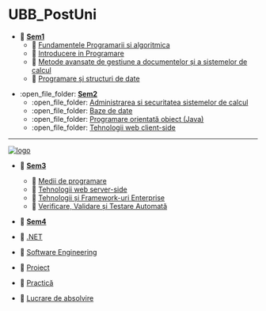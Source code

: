 # UBB_PostUni
[//]: # "---------------------------------------------------------------------------
        Using Markdown: https://guides.github.com/features/mastering-markdown/#examples
        https://help.github.com/en/articles/basic-writing-and-formatting-syntax
         ---------------------------------------------------------------------------
         ** Used to bold text
         [linkText](a.html) Used to create a hyperlink
         Emoji: https://github.com/ikatyang/emoji-cheat-sheet/blob/master/README.md
         * Used for an ordered list
           * Used for an unordered sub point
        ----------------------------------------------------------------------------
"

* :open_file_folder: [ **Sem1** ](https://github.com/gdincu/UBB_PostUni/tree/master/Sem1)
  * :open_file_folder: [ Fundamentele Programarii si algoritmica ](https://github.com/gdincu/UBB_PostUni/tree/master/Sem1/Fundamentele%20program%C4%83rii%20%C5%9Fi%20algoritmic%C4%83)
  * :open_file_folder: [ Introducere in Programare ](https://github.com/gdincu/UBB_PostUni/tree/master/Sem1/Introducere%20%C3%AEn%20programare)
  * :open_file_folder: [ Metode avansate de gestiune a documentelor și a sistemelor de calcul ](https://github.com/gdincu/UBB_PostUni/tree/master/Sem1/Metode%20avansate%20de%20gestiune%20a%20documentelor%20%C8%99i%20a%20sistemelor%20de%20calcul)
  * :open_file_folder: [ Programare și structuri de date ](https://github.com/gdincu/UBB_PostUni/tree/master/Sem1/Programare%20%C8%99i%20structuri%20de%20date)

[//]: # "---------------------------------------------------------------------------
        Using HTML
        ---------------------------------------------------------------------------
        -
        ----------------------------------------------------------------------------
"
<ul>
     <li>
        :open_file_folder:
        <a href="https://github.com/gdincu/UBB_PostUni/tree/master/Sem2"><b>Sem2</b></a>
        <ul>
                <li>
                :open_file_folder:              
                <a href="https://github.com/gdincu/UBB_PostUni/tree/master/Sem2/Administrarea%20si%20securitatea%20sistemelor%20de%20calcul"> 
            Administrarea si securitatea sistemelor de calcul</a>                  
                </li>
                <li>
                :open_file_folder:              
                <a href="https://github.com/gdincu/UBB_PostUni/tree/master/Sem2/Baze%20de%20date">Baze de date</a>
                </li>
                <li>
                :open_file_folder:
                <a href="https://github.com/gdincu/UBB_PostUni/tree/master/Sem2/Programare%20orientat%C4%83%20obiect%20(Java)">Programare orientată obiect (Java)</a>              
                </li>
                <li>
                :open_file_folder:
                <a href="https://github.com/gdincu/UBB_PostUni/tree/master/Sem2/Tehnologii%20web%20client-side">Tehnologii web client-side</a>                
                </li>
        </ul>
     </li>
</ul>

<hr>
<a href="http://www.cs.ubbcluj.ro/programul-postuniversitar-de-pregatire-si-formare-profesionala-in-informatica/">
<img src="http://www.cs.ubbcluj.ro/wp-content/themes/CSUBB/images/logo.png" alt="logo"/>
</a>

* :open_file_folder: [ **Sem3** ](https://github.com/gdincu/UBB_PostUni/tree/master/Sem3)
  * :open_file_folder: [ Medii de programare ](https://github.com/gdincu/UBB_PostUni/tree/master/Sem3/Medii%20de%20programare)
  * :open_file_folder: [ Tehnologii web server-side ](https://github.com/gdincu/UBB_PostUni/tree/master/Sem3/Tehnologii%20web%20server-side)
  * :open_file_folder: [ Tehnologii și Framework-uri Enterprise ](https://github.com/gdincu/UBB_PostUni/tree/master/Sem3/Tehnologii%20%C8%99i%20Framework-uri%20Enterprise)
  * :open_file_folder: [ Verificare, Validare și Testare Automată ](https://github.com/gdincu/UBB_PostUni/tree/master/Sem3/Verificare%2C%20Validare%20%C8%99i%20Testare%20Automat%C4%83)
  
 * :open_file_folder: [ **Sem4** ](https://github.com/gdincu/UBB_PostUni/tree/master/Sem4)
  * :open_file_folder: [ .NET ](https://github.com/gdincu/UBB_PostUni/tree/master/Sem4/.NET)
  * :open_file_folder: [ Software Engineering ](https://github.com/gdincu/UBB_PostUni/tree/master/Sem4/Software%20Engineering)
  * :open_file_folder: [ Proiect ](https://github.com/gdincu/UBB_PostUni/tree/master/Sem4/Proiect)
  * :open_file_folder: [ Practică ](https://github.com/gdincu/UBB_PostUni/tree/master/Sem4/Practic%C4%83)
  * :open_file_folder: [ Lucrare de absolvire ](https://github.com/gdincu/UBB_PostUni/tree/master/Sem4/Lucrare%20de%20absolvire)

